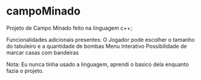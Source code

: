 # campoMinado

Projeto de Campo Minado feito na linguagem c++;

Funcionalidades adicionais presentes:
  O Jogador pode escolher o tamanho do tabuleiro e a quantidade de bombas
  Menu interativo
  Possibilidade de marcar casas com bandeiras
  

Nota: Eu nunca tinha usado a linguagem, aprendi o basico dela enquanto fazia o projeto.
